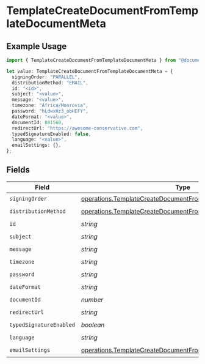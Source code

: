 # TemplateCreateDocumentFromTemplateDocumentMeta

## Example Usage

```typescript
import { TemplateCreateDocumentFromTemplateDocumentMeta } from "@documenso/sdk-typescript/models/operations";

let value: TemplateCreateDocumentFromTemplateDocumentMeta = {
  signingOrder: "PARALLEL",
  distributionMethod: "EMAIL",
  id: "<id>",
  subject: "<value>",
  message: "<value>",
  timezone: "Africa/Monrovia",
  password: "hLdwxHz3_obHEFY",
  dateFormat: "<value>",
  documentId: 881568,
  redirectUrl: "https://awesome-conservative.com",
  typedSignatureEnabled: false,
  language: "<value>",
  emailSettings: {},
};
```

## Fields

| Field                                                                                                                                              | Type                                                                                                                                               | Required                                                                                                                                           | Description                                                                                                                                        |
| -------------------------------------------------------------------------------------------------------------------------------------------------- | -------------------------------------------------------------------------------------------------------------------------------------------------- | -------------------------------------------------------------------------------------------------------------------------------------------------- | -------------------------------------------------------------------------------------------------------------------------------------------------- |
| `signingOrder`                                                                                                                                     | [operations.TemplateCreateDocumentFromTemplateSigningOrder](../../models/operations/templatecreatedocumentfromtemplatesigningorder.md)             | :heavy_check_mark:                                                                                                                                 | N/A                                                                                                                                                |
| `distributionMethod`                                                                                                                               | [operations.TemplateCreateDocumentFromTemplateDistributionMethod](../../models/operations/templatecreatedocumentfromtemplatedistributionmethod.md) | :heavy_check_mark:                                                                                                                                 | N/A                                                                                                                                                |
| `id`                                                                                                                                               | *string*                                                                                                                                           | :heavy_check_mark:                                                                                                                                 | N/A                                                                                                                                                |
| `subject`                                                                                                                                          | *string*                                                                                                                                           | :heavy_check_mark:                                                                                                                                 | N/A                                                                                                                                                |
| `message`                                                                                                                                          | *string*                                                                                                                                           | :heavy_check_mark:                                                                                                                                 | N/A                                                                                                                                                |
| `timezone`                                                                                                                                         | *string*                                                                                                                                           | :heavy_check_mark:                                                                                                                                 | N/A                                                                                                                                                |
| `password`                                                                                                                                         | *string*                                                                                                                                           | :heavy_check_mark:                                                                                                                                 | N/A                                                                                                                                                |
| `dateFormat`                                                                                                                                       | *string*                                                                                                                                           | :heavy_check_mark:                                                                                                                                 | N/A                                                                                                                                                |
| `documentId`                                                                                                                                       | *number*                                                                                                                                           | :heavy_check_mark:                                                                                                                                 | N/A                                                                                                                                                |
| `redirectUrl`                                                                                                                                      | *string*                                                                                                                                           | :heavy_check_mark:                                                                                                                                 | N/A                                                                                                                                                |
| `typedSignatureEnabled`                                                                                                                            | *boolean*                                                                                                                                          | :heavy_check_mark:                                                                                                                                 | N/A                                                                                                                                                |
| `language`                                                                                                                                         | *string*                                                                                                                                           | :heavy_check_mark:                                                                                                                                 | N/A                                                                                                                                                |
| `emailSettings`                                                                                                                                    | [operations.TemplateCreateDocumentFromTemplateEmailSettings](../../models/operations/templatecreatedocumentfromtemplateemailsettings.md)           | :heavy_check_mark:                                                                                                                                 | N/A                                                                                                                                                |